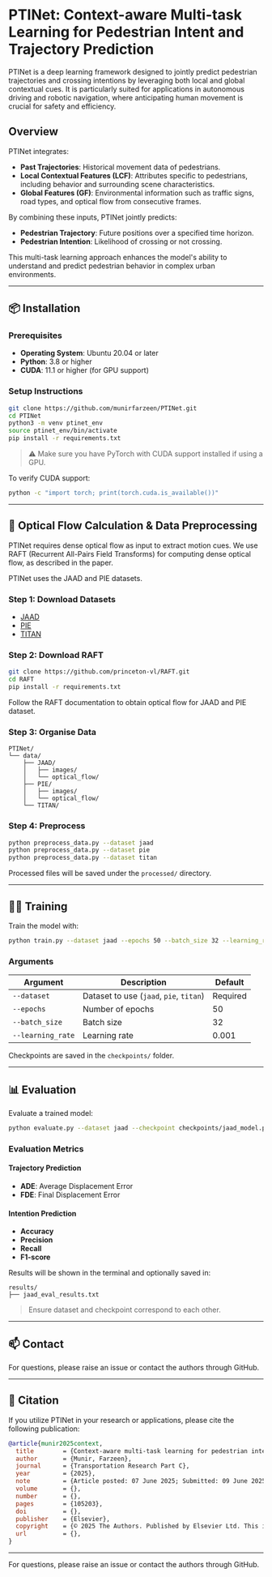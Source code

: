 # PTINet: Context-aware Multi-task Learning for Pedestrian Intent and Trajectory Prediction

PTINet is a deep learning framework designed to jointly predict pedestrian trajectories and crossing intentions by leveraging both local and global contextual cues. It is particularly suited for applications in autonomous driving and robotic navigation, where anticipating human movement is crucial for safety and efficiency.

## Overview

PTINet integrates:

- **Past Trajectories**: Historical movement data of pedestrians.
- **Local Contextual Features (LCF)**: Attributes specific to pedestrians, including behavior and surrounding scene characteristics.
- **Global Features (GF)**: Environmental information such as traffic signs, road types, and optical flow from consecutive frames.

By combining these inputs, PTINet jointly predicts:

- **Pedestrian Trajectory**: Future positions over a specified time horizon.
- **Pedestrian Intention**: Likelihood of crossing or not crossing.

This multi-task learning approach enhances the model's ability to understand and predict pedestrian behavior in complex urban environments.

---

## 📦 Installation

### Prerequisites

- **Operating System**: Ubuntu 20.04 or later
- **Python**: 3.8 or higher
- **CUDA**: 11.1 or higher (for GPU support)

### Setup Instructions

```bash
git clone https://github.com/munirfarzeen/PTINet.git
cd PTINet
python3 -m venv ptinet_env
source ptinet_env/bin/activate
pip install -r requirements.txt
```

> ⚠️ Make sure you have PyTorch with CUDA support installed if using a GPU.

To verify CUDA support:

```bash
python -c "import torch; print(torch.cuda.is_available())"
```

---
## 🧹 Optical Flow Calculation & Data Preprocessing
PTINet requires dense optical flow as input to extract motion cues. We use RAFT (Recurrent All-Pairs Field Transforms) for computing dense optical flow, as described in the paper. 

PTINet uses the JAAD and PIE datasets.

### Step 1: Download Datasets

- [JAAD](http://data.nvision2.eecs.yorku.ca/JAAD_dataset/)
- [PIE](https://data.nvision2.eecs.yorku.ca/PIE_dataset/)
- [TITAN](https://usa.honda-ri.com/titan)
  
### Step 2: Download RAFT
```bash
git clone https://github.com/princeton-vl/RAFT.git
cd RAFT
pip install -r requirements.txt
```
Follow the RAFT documentation to obtain optical flow for JAAD and PIE dataset.
### Step 3: Organise Data

```
PTINet/
└── data/
    ├── JAAD/
    │   ├── images/
    │   └── optical_flow/
    ├── PIE/
    │   ├── images/
    │   └── optical_flow/
    └── TITAN/
```

### Step 4: Preprocess

```bash
python preprocess_data.py --dataset jaad
python preprocess_data.py --dataset pie
python preprocess_data.py --dataset titan
```

Processed files will be saved under the `processed/` directory.

---

## 🏋️‍♂️ Training

Train the model with:

```bash
python train.py --dataset jaad --epochs 50 --batch_size 32 --learning_rate 0.001
```

### Arguments

| Argument         | Description                        | Default   |
|------------------|------------------------------------|-----------|
| `--dataset`      | Dataset to use (`jaad`, `pie`, `titan`)     | Required  |
| `--epochs`       | Number of epochs                   | 50        |
| `--batch_size`   | Batch size                         | 32        |
| `--learning_rate`| Learning rate                      | 0.001     |

Checkpoints are saved in the `checkpoints/` folder.

---

## 📊 Evaluation

Evaluate a trained model:

```bash
python evaluate.py --dataset jaad --checkpoint checkpoints/jaad_model.pth
```

### Evaluation Metrics

#### Trajectory Prediction

- **ADE**: Average Displacement Error
- **FDE**: Final Displacement Error

#### Intention Prediction

- **Accuracy**
- **Precision**
- **Recall**
- **F1-score**

Results will be shown in the terminal and optionally saved in:

```
results/
├── jaad_eval_results.txt
```

> Ensure dataset and checkpoint correspond to each other.

---
## 📫 Contact

For questions, please raise an issue or contact the authors through GitHub.

---

## 📖 Citation

If you utilize PTINet in your research or applications, please cite the following publication:

```bibtex
@article{munir2025context,
  title        = {Context-aware multi-task learning for pedestrian intent and trajectory prediction},
  author       = {Munir, Farzeen},
  journal      = {Transportation Research Part C},
  year         = {2025},
  note         = {Article posted: 07 June 2025; Submitted: 09 June 2025},
  volume       = {},
  number       = {},
  pages        = {105203},
  doi          = {},
  publisher    = {Elsevier},
  copyright    = {© 2025 The Authors. Published by Elsevier Ltd. This is an open access article under the CC BY license. (http://creativecommons.org/licenses/by/4.0/)},
  url          = {},
}

```

---

For questions, please raise an issue or contact the authors through GitHub.


